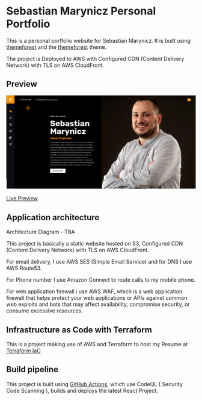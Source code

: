# Sebastian Marynicz Personal Portfolio 

This is a personal portfolio website for Sebastian Marynicz. It is built using [themeforest](https://themeforest.net/) and the [themeforest](https://themeforest.net/item/nairo-react-personal-portfolio-template/33404455) theme.

The project is Deployed to AWS with Configured CDN (Content Delivery Network) with TLS on AWS CloudFront. 


## Preview

![Preview](public/img/preview/preview.png)

[Live Preview](https://www.sebastianmarynicz.co.uk/)


## Application architecture


Architecture Diagram - TBA


This project is basically a static website hosted on S3, Configured CDN (Content Delivery Network) with TLS on AWS CloudFront.

For email delivery, I use AWS SES (Simple Email Service) and for DNS I use AWS Route53.

For Phone number I use Amazon Connect to route calls to my mobile phone.

For web application firewall i use AWS WAF, which is a web application firewall that helps protect your web applications or APIs against common web exploits and bots that may affect availability, compromise security, or consume excessive resources.


## Infrastructure as Code with Terraform


This is a project making use of AWS and Terraform to host my Resume at [Terraform IaC](https://github.com/TrinityWeaver/tf-resume-project)


## Build pipeline

This project is built using [GitHub Actions](https://github.com/TrinityWeaver/resume-project/actions), which use CodeQL ( Security Code Scanning ), builds and deploys the latest React Project.

